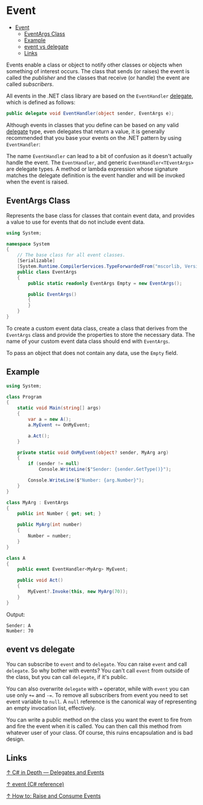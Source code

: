 # Event

- [Event](#event)
  - [EventArgs Class](#eventargs-class)
  - [Example](#example)
  - [event vs delegate](#event-vs-delegate)
  - [Links](#links)

Events enable a class or object to notify other classes or objects when something of interest occurs. The class that sends (or raises) the event is called the _publisher_ and the classes that receive (or handle) the event are called _subscribers_.

All events in the .NET class library are based on the `EventHandler` [delegate](delegate.md), which is defined as follows:

```csharp
public delegate void EventHandler(object sender, EventArgs e);
```

Although events in classes that you define can be based on any valid [delegate](delegate.md) type, even delegates that return a value, it is generally recommended that you base your events on the .NET pattern by using `EventHandler`:

The name `EventHandler` can lead to a bit of confusion as it doesn't actually handle the event. The `EventHandler`, and generic `EventHandler<TEventArgs>` are delegate types. A method or lambda expression whose signature matches the delegate definition is the event handler and will be invoked when the event is raised.

## EventArgs Class

Represents the base class for classes that contain event data, and provides a value to use for events that do not include event data.

```csharp
using System;

namespace System
{
    // The base class for all event classes.
    [Serializable]
    [System.Runtime.CompilerServices.TypeForwardedFrom("mscorlib, Version=4.0.0.0, Culture=neutral, PublicKeyToken=b77a5c561934e089")]
    public class EventArgs
    {
        public static readonly EventArgs Empty = new EventArgs();

        public EventArgs()
        {
        }
    }
}
```

To create a custom event data class, create a class that derives from the `EventArgs` class and provide the properties to store the necessary data. The name of your custom event data class should end with `EventArgs`.

To pass an object that does not contain any data, use the `Empty` field.

## Example

```csharp
using System;

class Program
{
    static void Main(string[] args)
    {
        var a = new A();
        a.MyEvent += OnMyEvent;

        a.Act();
    }

    private static void OnMyEvent(object? sender, MyArg arg)
    {
        if (sender != null)
            Console.WriteLine($"Sender: {sender.GetType()}");

        Console.WriteLine($"Number: {arg.Number}");
    }
}

class MyArg : EventArgs
{
    public int Number { get; set; }

    public MyArg(int number)
    {
        Number = number;
    }
}

class A
{
    public event EventHandler<MyArg> MyEvent;

    public void Act()
    {
        MyEvent?.Invoke(this, new MyArg(70));
    }
}
```

Output:

```output
Sender: A
Number: 70
```

## event vs delegate

You can subscribe to `event` and to `delegate`. You can raise `event` and call `delegate`. So why bother with events? You can't call `event` from outside of the class, but you can call `delegate`, if it's public.

You can also overwrite `delegate` with `=` operator, while with `event` you can use only `+=` and `-=`. To remove all subscribers from event you need to set event variable to `null`. A `null` reference is the canonical way of representing an empty invocation list, effectively.

You can write a public method on the class you want the event to fire from and fire the event when it is called. You can then call this method from whatever user of your class. Of course, this ruins encapsulation and is bad design.

## Links

[↑ C# in Depth — Delegates and Events](https://csharpindepth.com/Articles/Events)

[↑ event (C# reference)](https://docs.microsoft.com/en-us/dotnet/csharp/language-reference/keywords/event)

[↑ How to: Raise and Consume Events](https://docs.microsoft.com/en-us/dotnet/standard/events/how-to-raise-and-consume-events)

